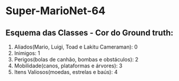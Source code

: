 # Super-MarioNet-64

## Esquema das Classes - Cor do Ground truth:

1. Aliados(Mario, Luigi, Toad e Lakitu Cameraman): 0
2. Inimigos: 1
3. Perigos(bolas de canhão, bombas e obstáculos): 2
4. Mobilidade(canos, plataformas e árvores): 3
5. Itens Valiosos(moedas, estrelas e baús): 4

